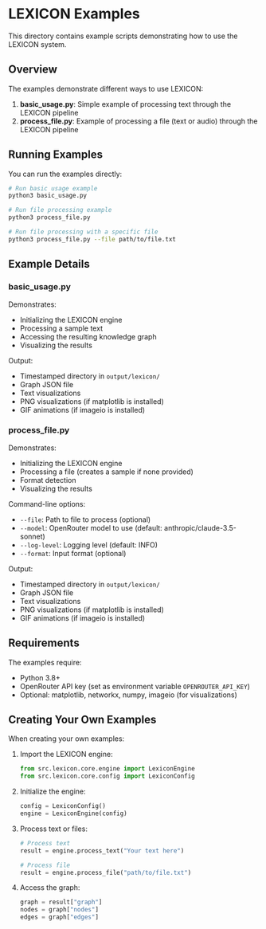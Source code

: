 # LEXICON Examples

This directory contains example scripts demonstrating how to use the LEXICON system.

## Overview

The examples demonstrate different ways to use LEXICON:

1. **basic_usage.py**: Simple example of processing text through the LEXICON pipeline
2. **process_file.py**: Example of processing a file (text or audio) through the LEXICON pipeline

## Running Examples

You can run the examples directly:

```bash
# Run basic usage example
python3 basic_usage.py

# Run file processing example
python3 process_file.py

# Run file processing with a specific file
python3 process_file.py --file path/to/file.txt
```

## Example Details

### basic_usage.py

Demonstrates:
- Initializing the LEXICON engine
- Processing a sample text
- Accessing the resulting knowledge graph
- Visualizing the results

Output:
- Timestamped directory in `output/lexicon/`
- Graph JSON file
- Text visualizations
- PNG visualizations (if matplotlib is installed)
- GIF animations (if imageio is installed)

### process_file.py

Demonstrates:
- Initializing the LEXICON engine
- Processing a file (creates a sample if none provided)
- Format detection
- Visualizing the results

Command-line options:
- `--file`: Path to file to process (optional)
- `--model`: OpenRouter model to use (default: anthropic/claude-3.5-sonnet)
- `--log-level`: Logging level (default: INFO)
- `--format`: Input format (optional)

Output:
- Timestamped directory in `output/lexicon/`
- Graph JSON file
- Text visualizations
- PNG visualizations (if matplotlib is installed)
- GIF animations (if imageio is installed)

## Requirements

The examples require:
- Python 3.8+
- OpenRouter API key (set as environment variable `OPENROUTER_API_KEY`)
- Optional: matplotlib, networkx, numpy, imageio (for visualizations)

## Creating Your Own Examples

When creating your own examples:

1. Import the LEXICON engine:
   ```python
   from src.lexicon.core.engine import LexiconEngine
   from src.lexicon.core.config import LexiconConfig
   ```

2. Initialize the engine:
   ```python
   config = LexiconConfig()
   engine = LexiconEngine(config)
   ```

3. Process text or files:
   ```python
   # Process text
   result = engine.process_text("Your text here")
   
   # Process file
   result = engine.process_file("path/to/file.txt")
   ```

4. Access the graph:
   ```python
   graph = result["graph"]
   nodes = graph["nodes"]
   edges = graph["edges"]
   ``` 